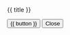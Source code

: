   <section
    class="h-screen bg-gray-500 fixed top-0 opacity-50"
  ></section>

  <div class="absolute inset-0">
    <div class="flex h-full">
      <div
        class="m-auto bg-primary opacity-95 p-3  rounded-l-lg shadow-md w-1/3"
      >
        <p class="text-5xl text-span my-6  text-center" >{{ title }}</p>
        <form class="flex flex-col w-10/12 m-auto p-2">
          <slot></slot>
          <button class="my-4 border-2 text-2xl">{{ button }}</button>
          <button @click="$emit('close-login')" class="my-4 border-2 text-2xl">
            Close
          </button>
        </form>
      </div>
    </div>
  </div>